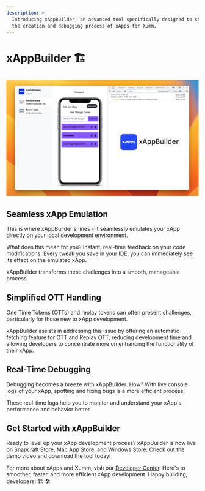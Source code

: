 ```yaml
---
description: >-
  Introducing xAppBuilder, an advanced tool specifically designed to streamline
  the creation and debugging process of xApps for Xumm.
---
```


# xAppBuilder 🏗️

## ![](<../../../.gitbook/assets/Screenshot 2023-07-19 at 11.48.12 AM.png>)

## Seamless xApp Emulation

This is where xAppBuilder shines - it seamlessly emulates your xApp directly on your local development environment.

What does this mean for you? Instant, real-time feedback on your code modifications. Every tweak you save in your IDE, you can immediately see its effect on the emulated xApp.

xAppBuilder transforms these challenges into a smooth, manageable process.

## Simplified OTT Handling

One Time Tokens (OTTs) and replay tokens can often present challenges, particularly for those new to xApp development.&#x20;

xAppBuilder assists in addressing this issue by offering an automatic fetching feature for OTT and Replay OTT, reducing development time and allowing developers to concentrate more on enhancing the functionality of their xApp.

## Real-Time Debugging

Debugging becomes a breeze with xAppBuilder. How? With live console logs of your xApp, spotting and fixing bugs is a more efficient process.&#x20;

These real-time logs help you to monitor and understand your xApp's performance and behavior better.

## Get Started with xAppBuilder

Ready to level up your xApp development process? xAppBuilder is now live on [Snapcraft Store](https://snapcraft.io/xapp-builder), Mac App Store, and Windows Store. Check out the demo video and download the tool today!

For more about xApps and Xumm, visit our [Developer Center](https://docs.xumm.dev/). Here's to smoother, faster, and more efficient xApp development. Happy building, developers! 🏗️ 🛠️

